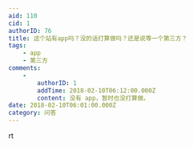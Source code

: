 ```yaml
---
aid: 110
cid: 1
authorID: 76
title: 这个站有app吗？没的话打算做吗？还是说等一个第三方？
tags:
    - app
    - 第三方
comments:
    -
        authorID: 1
        addTime: 2018-02-10T06:12:00.000Z
        content: 没有 app，暂时也没打算做。
date: 2018-02-10T06:01:00.000Z
category: 问答
---
```


rt
